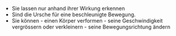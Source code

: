 - Sie lassen nur anhand ihrer Wirkung erkennen
- Sind die Ursche für eine beschleunigte Bewegung.
- Sie können - einen Körper verformen
					  - seine Geschwindigkeit vergrössern oder verkleinern
					  - seine Bewegungsrichtung ändern
